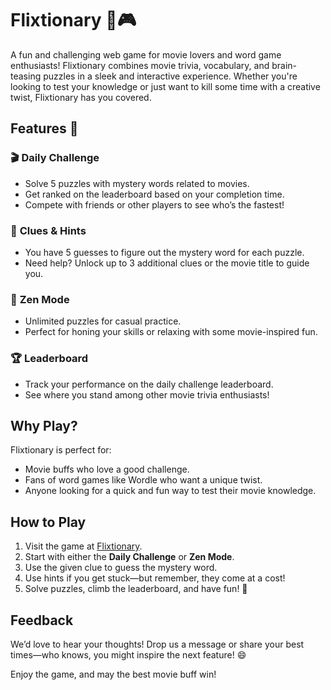 # Flixtionary 🎥🎮  
A fun and challenging web game for movie lovers and word game enthusiasts! Flixtionary combines movie trivia, vocabulary, and brain-teasing puzzles in a sleek and interactive experience. Whether you're looking to test your knowledge or just want to kill some time with a creative twist, Flixtionary has you covered.  

## Features 🚀  
### 🎬 **Daily Challenge**  
- Solve 5 puzzles with mystery words related to movies.  
- Get ranked on the leaderboard based on your completion time.  
- Compete with friends or other players to see who’s the fastest!  

### 🧩 **Clues & Hints**  
- You have 5 guesses to figure out the mystery word for each puzzle.  
- Need help? Unlock up to 3 additional clues or the movie title to guide you.  

### 🌟 **Zen Mode**  
- Unlimited puzzles for casual practice.  
- Perfect for honing your skills or relaxing with some movie-inspired fun.  

### 🏆 **Leaderboard**  
- Track your performance on the daily challenge leaderboard.  
- See where you stand among other movie trivia enthusiasts!  

## Why Play?  
Flixtionary is perfect for:  
- Movie buffs who love a good challenge.  
- Fans of word games like Wordle who want a unique twist.  
- Anyone looking for a quick and fun way to test their movie knowledge.  

## How to Play  
1. Visit the game at [Flixtionary](https://flixtionaryweb-s1o9.vercel.app/).  
2. Start with either the **Daily Challenge** or **Zen Mode**.  
3. Use the given clue to guess the mystery word.  
4. Use hints if you get stuck—but remember, they come at a cost!  
5. Solve puzzles, climb the leaderboard, and have fun! 🎉  

## Feedback  
We’d love to hear your thoughts! Drop us a message or share your best times—who knows, you might inspire the next feature! 😄  

Enjoy the game, and may the best movie buff win!  
